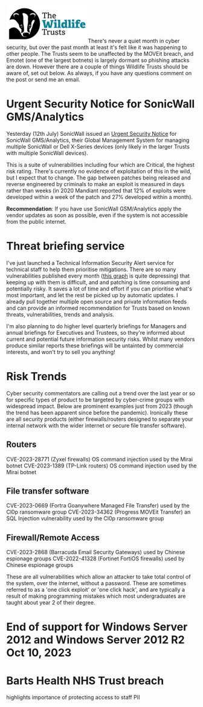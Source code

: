 <img src="/Levels/twt-logo.png" height="100">
There's never a quiet month in cyber security, but over the past month at least it's felt like it was happening to other people. The Trusts seem to be unaffected by the MOVEit breach, and Emotet (one of the largest botnets) is largely dormant so phishing attacks are down.  However there are a couple of things Wildlife Trusts should be aware of, set out below. As always, if you have any questions comment on the post or send me an email.

# Urgent Security Notice for SonicWall GMS/Analytics
Yesterday (12th July) SonicWall issued an [Urgent Security Notice](https://www.sonicwall.com/support/product-notification/urgent-security-notice-sonicwall-gms-analytics-impacted-by-suite-of-vulnerabilities/230710150218060/) for SonicWall GMS/Analytics, their Global Management System for managing multiple SonicWall or Dell X-Series devices (only likely in the larger Trusts with multiple SonicWall devices).

This is a suite of vulnerabilities including four which are Critical, the highest risk rating. There's currently no evidence of exploitation of this in the wild, but I expect that to change. The gap between patches being released and reverse engineered by criminals to make an exploit is measured in days rather than weeks (in 2020 Mandiant reported that 12% of exploits were developed within a week of the patch and 27% developed within a month).

**Recommendation**: If you have use SonicWall GSM/Analytics apply the vendor updates as soon as possible, even if the system is not accessible from the public internet.

# Threat briefing service
I've just launched a Technical Information Security Alert service for technical staff to help them prioritise mitigations.  There are so many vulnerabilities published every month ([this graph](https://www.first.org/epss/figures/cve_pub_year_to_date-1.png) is quite depressing) that keeping up with them is difficult, and and patching is time consuming and potentially risky.  It saves a lot of time and effort if you can prioritise what's most important, and let the rest be picked up by automatic updates.  I already pull together multiple open source and private information feeds and can provide an informed recommendation for Trusts based on known threats, vulnerabilities, trends and analysis.

I'm also planning to do higher level quarterly briefings for Managers and annual briefings for Executives and Trustees, so they're informed about current and potential future information security risks.  Whilst many vendors produce similar reports these briefings will be untainted by commercial interests, and won't try to sell you anything!

# Risk Trends
Cyber security commentators are calling out a trend over the last year or so for specific types of product to be targeted by cyber-crime groups with widespread impact.  Below are prominent examples just from 2023 (though the trend has been apparent since before the pandemic). Ironically these are all security products (either firewalls/routers designed to separate your internal network with the wider internet or secure file transfer software).

## Routers
CVE-2023-28771 (Zyxel firewalls) OS command injection used by the Mirai botnet
CVE-2023-1389 (TP-Link routers) OS command injection used by the Mirai botnet
## File transfer software
CVE-2023-0669 (Fortra Goanywhere Managed File Transfer) used by the Cl0p ransomware group
CVE-2023-34362 (Progress MOVEit Transfer) an SQL Injection vulnerability used by the Cl0p ransomware group
## Firewall/Remote Access
CVE-2023-2868 (Barracuda Email Security Gateways) used by Chinese espionage groups
CVE-2022-41328 (Fortinet FortiOS firewalls) used by Chinese espionage groups

These are all vulnerabilities which allow an attacker to take total control of the system, over the internet, without a password.  These are sometimes referred to as a 'one click exploit' or 'one click hack', and are typically a result of making programming mistakes which most undergraduates are taught about year 2 of their degree.

# End of support for Windows Server 2012 and Windows Server 2012 R2 Oct 10, 2023

# Barts Health NHS Trust breach
highlights importance of protecting access to staff PII

